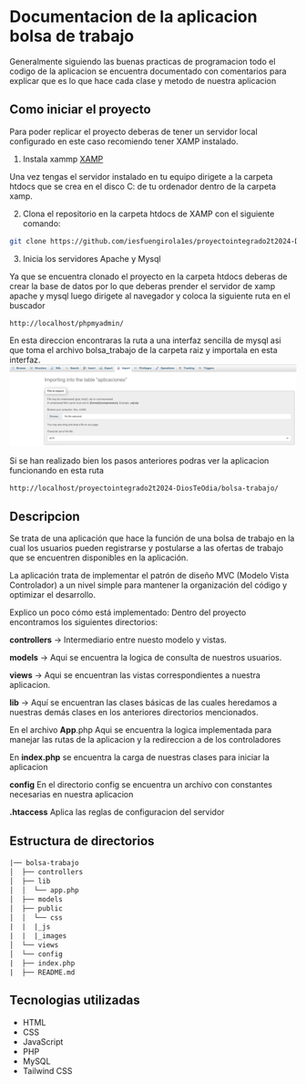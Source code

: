 # Documentacion de la aplicacion bolsa de trabajo
Generalmente siguiendo las buenas practicas de programacion todo el codigo de la
aplicacion se encuentra documentado con comentarios para explicar que es lo que 
hace cada clase y metodo de nuestra aplicacion


## Como iniciar el proyecto
Para poder replicar el proyecto deberas de tener un servidor local configurado
en este caso recomiendo tener XAMP instalado.

1. Instala xammp
[XAMP](https://www.apachefriends.org/es/download.html)

Una vez tengas el servidor instalado en tu equipo dirigete a la carpeta htdocs que 
se crea en el disco C: de tu ordenador dentro de la carpeta xamp.

2. Clona el repositorio en la carpeta htdocs de XAMP con el siguiente comando:
```bash 
git clone https://github.com/iesfuengirola1es/proyectointegrado2t2024-DiosTeOdia.git
```

3. Inicia los servidores Apache y Mysql

Ya que se encuentra clonado el proyecto en la carpeta htdocs deberas de crear
la base de datos por lo que deberas prender el servidor de xamp apache y mysql
luego dirigete al navegador y coloca la siguiente ruta en el buscador

```
http://localhost/phpmyadmin/
```
En esta direccion encontraras la ruta a una interfaz sencilla de mysql 
asi que toma el archivo bolsa_trabajo de la carpeta raiz y importala en esta interfaz.
![alt text](image.png)

Si se han realizado bien los pasos anteriores podras ver la aplicacion funcionando en esta ruta

```
http://localhost/proyectointegrado2t2024-DiosTeOdia/bolsa-trabajo/
```



## Descripcion

Se trata de una aplicación que hace la función de una bolsa de trabajo en la cual los usuarios pueden registrarse y postularse a las ofertas de trabajo que se encuentren disponibles en la aplicación.

La aplicación trata de implementar el patrón de diseño MVC (Modelo Vista Controlador) a un nivel simple para mantener la organización del código y optimizar el desarrollo.

Explico un poco cómo está implementado:
Dentro del proyecto encontramos los siguientes directorios:

**controllers** -> Intermediario entre nuesto modelo y vistas.

**models** -> Aqui se encuentra la logica de consulta de nuestros usuarios.

**views** -> Aqui se encuentran las vistas correspondientes a nuestra aplicacion.

**lib** -> Aquí se encuentran las clases básicas de las cuales heredamos a nuestras demás clases en los anteriores directorios mencionados.

En el archivo **App**.php
Aqui se encuentra la logica implementada para manejar las rutas de la aplicacion
y la redireccion a de los controladores

En **index.php** se encuentra la carga de nuestras clases para iniciar la aplicacion

**config**
En el directorio config se encuentra un archivo con constantes necesarias
en nuestra aplicacion

**.htaccess**
Aplica las reglas de configuracion del servidor


  
## Estructura de directorios

```
|── bolsa-trabajo
│  ├── controllers
│  ├── lib
│  │  └── app.php
│  ├── models
│  ├── public
│  │  └── css
|  |  |_js
|  |  |_images
│  └── views
│  └── config
|  ├── index.php
|  ├── README.md
```

## Tecnologias utilizadas

- HTML
- CSS
- JavaScript
- PHP
- MySQL
- Tailwind CSS
